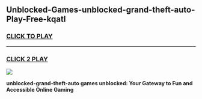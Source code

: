 
## Unblocked-Games-unblocked-grand-theft-auto-Play-Free-kqatl
<h3>
<a href="https://premium76.site?title=unblocked-grand-theft-auto&ref=23A">CLICK TO PLAY</a></h3>
<hr>

<h3>
<a href="https://premium76.site?title=unblocked-grand-theft-auto&ref=23A">CLICK 2 PLAY</a>
  
</h3>

<a href="https://premium76.site?title=unblocked-grand-theft-auto&ref=23A"><img src="https://clearcache.store/games.png"></a>


**unblocked-grand-theft-auto games unblocked: Your Gateway to Fun and Accessible Online Gaming**

